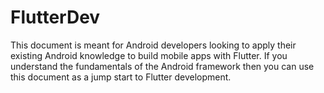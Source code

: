 # FlutterDev

This document is meant for Android developers looking to apply their existing Android knowledge to build mobile apps with Flutter. If you understand the fundamentals of the Android framework then you can use this document as a jump start to Flutter development.
